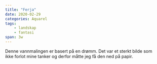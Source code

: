 ```yaml
---
title: "Ferja"
date: 2020-02-29
categories: Aquarel
tags:
    - landskap
    - fantasi
span: 3w
---
```

Denne vannmalingen er basert på en drømm. Det var et sterkt bilde som ikke forlot mine tanker og derfor måtte jeg få den ned på papir.